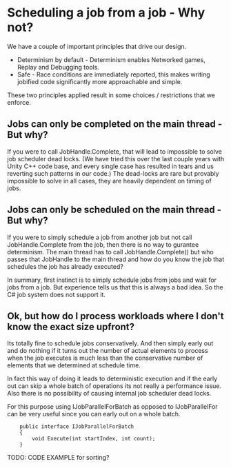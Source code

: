 # Scheduling a job from a job - Why not?

We have a couple of important principles that drive our design.

* Determinism by default - Determinism enables Networked games, Replay and Debugging tools.
* Safe - Race conditions are immediately reported, this makes writing jobified code significantly more approachable and simple.

These two principles applied result in some choices / restrictions that we enforce.

## Jobs can only be completed on the main thread - But why?

If you were to call JobHandle.Complete, that will lead to impossible to solve job scheduler dead locks.
(We have tried this over the last couple years with Unity C++ code base, and every single case has resulted in tears and us reverting such patterns in our code.) The dead-locks are rare but provably impossible to solve in all cases, they are heavily dependent on timing of jobs.

## Jobs can only be scheduled on the main thread - But why?

If you were to simply schedule a job from another job but not call JobHandle.Complete from the job, then there is no way to gurantee determinism. The main thread has to call JobHandle.Complete() but who passes that JobHandle to the main thread and how do you know the job that schedules the job has already executed?

In summary, first instinct is to simply schedule jobs from jobs and wait for jobs from a job.
But experience tells us that this is always a bad idea. So the C# job system does not support it.

## Ok, but how do I process workloads where I don't know the exact size upfront?

Its totally fine to schedule jobs conservatively. And then simply early out and do nothing if it turns out the number of actual elements to process when the job executes is much less than the conservative number of elements that we determined at schedule time. 

In fact this way of doing it leads to deterministic execution and if the early out can skip a whole batch of operations its not really a performance issue.
Also there is no possibility of causing internal job scheduler dead locks.

For this purpose using IJobParallelForBatch as opposed to IJobParallelFor can be very useful since you can early out on a whole batch.
```
    public interface IJobParallelForBatch
    {
        void Execute(int startIndex, int count);
    }
```
TODO: CODE EXAMPLE for sorting?
